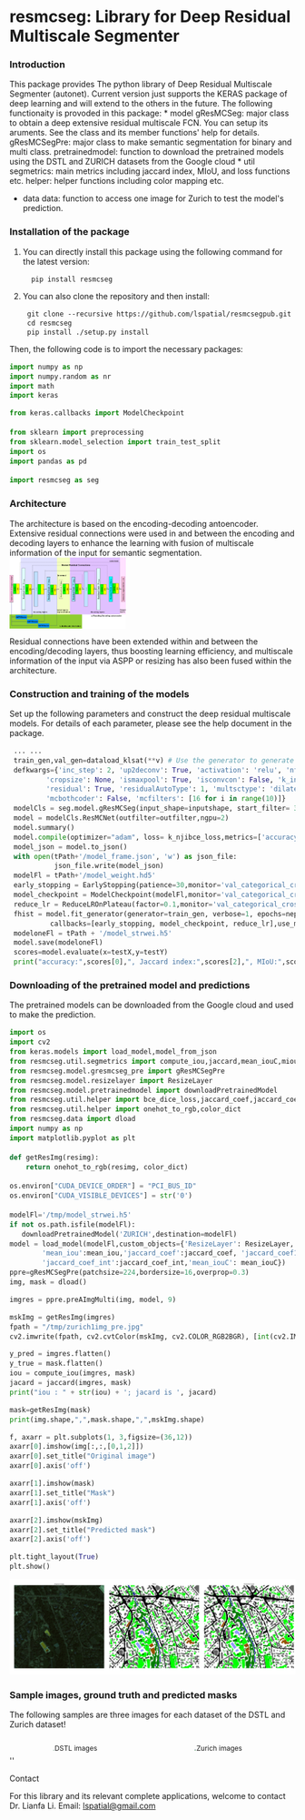 resmcseg: Library for Deep Residual Multiscale Segmenter
================

### Introduction

This package provides The python library of Deep Residual Multiscale Segmenter (autonet). Current version just supports the KERAS package of deep learning and will extend to the others in the future. The following functionaity is provoded in this package: \* model gResMCSeg: major class to obtain a deep extensive residual multiscale FCN. You can setup its aruments. See the class and its member functions' help for details.
gResMCSegPre: major class to make semantic segmentation for binary and multi class. pretrainedmodel: function to download the pretrained models using the DSTL and ZURICH datasets from the Google cloud \* util segmetrics: main metrics including jaccard index, MIoU, and loss functions etc. helper: helper functions including color mapping etc.

-   data data: function to access one image for Zurich to test the model's prediction.

### Installation of the package

1.  You can directly install this package using the following command for the latest version:

          pip install resmcseg 

2.  You can also clone the repository and then install:

         git clone --recursive https://github.com/lspatial/resmcsegpub.git
         cd resmcseg 
         pip install ./setup.py install 

Then, the following code is to import the necessary packages:

``` python
import numpy as np
import numpy.random as nr
import math
import keras 
```

``` python
from keras.callbacks import ModelCheckpoint

from sklearn import preprocessing
from sklearn.model_selection import train_test_split
import os
import pandas as pd 

import resmcseg as seg  
```

### Architecture

The architecture is based on the encoding-decoding antoencoder. Extensive residual connections were used in and between the encoding and decoding layers to enhance the learning with fusion of multiscale information of the input for semantic segmentation. <img  align="center" src="figs/CNN_architecture.png"  style="zoom:20%"  hspace="2"/>

Residual connections have been extended within and between the encoding/decoding layers, thus boosting learning efficiency, and multiscale information of the input via ASPP or resizing has also been fused within the architecture.

### Construction and training of the models

Set up the following parameters and construct the deep residual multiscale models. For details of each parameter, please see the help document in the package.

``` python
 ... ...
 train_gen,val_gen=dataload_klsat(**v) # Use the generator to generate minibatch images 
 defkwargs={'inc_step': 2, 'up2deconv': True, 'activation': 'relu', 'nfeature': 0, 'dropout': 0.5, 'batchnorm': True,
         'cropsize': None, 'ismaxpool': True, 'isconvcon': False, 'k_initializer': 'glorot_uniform',
         'residual': True, 'residualAutoType': 1, 'multsctype': 'dilated', 'mctotallevels': 10,
         'mcbothcoder': False, 'mcfilters': [16 for i in range(10)]}
 modelCls = seg.model.gResMCSeg(input_shape=inputshape, start_filter= 32, depth=5, **kwargs)
 model = modelCls.ResMCNet(outfilter=outfilter,ngpu=2)
 model.summary()
 model.compile(optimizer="adam", loss= k_njibce_loss,metrics=['accuracy',k_njibce_loss,k_ji,miou])
 model_json = model.to_json()
 with open(tPath+'/model_frame.json', 'w') as json_file:
           json_file.write(model_json)
 modelFl = tPath+'/model_weight.hd5'
 early_stopping = EarlyStopping(patience=30,monitor='val_categorical_crossentropy', verbose=1)
 model_checkpoint = ModelCheckpoint(modelFl,monitor='val_categorical_crossentropy', save_best_only=True, verbose=0)
 reduce_lr = ReduceLROnPlateau(factor=0.1,monitor='val_categorical_crossentropy', patience=5, min_lr=0.00001, verbose=0)
 fhist = model.fit_generator(generator=train_gen, verbose=1, epochs=nepoch, validation_data=val_gen, 
          callbacks=[early_stopping, model_checkpoint, reduce_lr],use_multiprocessing=True, workers=10)
 modeloneFl = tPath + '/model_strwei.h5'
 model.save(modeloneFl)
 scores=model.evaluate(x=testX,y=testY)
 print("accuracy:",scores[0],", Jaccard index:",scores[2],", MIoU:",scores[3])
```

### Downloading of the pretrained model and predictions

The pretrained models can be downloaded from the Google cloud and used to make the prediction.

``` python
import os
import cv2
from keras.models import load_model,model_from_json
from resmcseg.util.segmetrics import compute_iou,jaccard,mean_iouC,miou,mean_iou
from resmcseg.model.gresmcseg_pre import gResMCSegPre
from resmcseg.model.resizelayer import ResizeLayer
from resmcseg.model.pretrainedmodel import downloadPretrainedModel
from resmcseg.util.helper import bce_dice_loss,jaccard_coef,jaccard_coef_int,jaccard_coef1
from resmcseg.util.helper import onehot_to_rgb,color_dict
from resmcseg.data import dload
import numpy as np
import matplotlib.pyplot as plt 

def getResImg(resimg):
    return onehot_to_rgb(resimg, color_dict)

os.environ["CUDA_DEVICE_ORDER"] = "PCI_BUS_ID"
os.environ["CUDA_VISIBLE_DEVICES"] = str('0')

modelFl='/tmp/model_strwei.h5'
if not os.path.isfile(modelFl):
   downloadPretrainedModel('ZURICH',destination=modelFl) 
model = load_model(modelFl,custom_objects={'ResizeLayer': ResizeLayer,'bce_dice_loss':bce_dice_loss,
        'mean_iou':mean_iou,'jaccard_coef':jaccard_coef, 'jaccard_coef1':jaccard_coef1,'miou':miou,
        'jaccard_coef_int':jaccard_coef_int,'mean_iouC': mean_iouC})
ppre=gResMCSegPre(patchsize=224,bordersize=16,overprop=0.3)
img, mask = dload()
```

``` python
imgres = ppre.preAImgMulti(img, model, 9)
```

``` python
mskImg = getResImg(imgres)
fpath = "/tmp/zurich1img_pre.jpg"
cv2.imwrite(fpath, cv2.cvtColor(mskImg, cv2.COLOR_RGB2BGR), [int(cv2.IMWRITE_JPEG_QUALITY), 100])
```

``` python
y_pred = imgres.flatten()
y_true = mask.flatten()
iou = compute_iou(imgres, mask)
jacard = jaccard(imgres, mask)
print("iou : " + str(iou) + '; jacard is ', jacard)
```

``` python
mask=getResImg(mask)
print(img.shape,",",mask.shape,",",mskImg.shape)
```

``` python
f, axarr = plt.subplots(1, 3,figsize=(36,12))
axarr[0].imshow(img[:,:,[0,1,2]])
axarr[0].set_title("Original image")
axarr[0].axis('off')
```

``` python
axarr[1].imshow(mask)
axarr[1].set_title("Mask")
axarr[1].axis('off')
```

``` python
axarr[2].imshow(mskImg)
axarr[2].set_title("Predicted mask")
axarr[2].axis('off')
```

``` python
plt.tight_layout(True)
plt.show()
```

![](README_files/figure-markdown_github/unnamed-chunk-4-1.png)

### Sample images, ground truth and predicted masks

The following samples are three images for each dataset of the DSTL and Zurich dataset!

<p style="float: left; font-size: 9pt; text-align: center; width: 46%;height: 100%; margin-right: auto; margin-bottom: 0.5em;">
<img src="figs/kldata_premask.png" style="zoom:13%">DSTL images
</p>
<p style="float: left; font-size: 9pt; text-align: center; width: 54%;height: 100%; margin-right: auto; margin-bottom: 0.5em;">
<img src="figs/zurich_pre_masks.png" style="zoom:22%">Zurich images
</p>
''

<P style="page-break-before: always">
Contact

For this library and its relevant complete applications, welcome to contact Dr. Lianfa Li. Email: <lspatial@gmail.com>
